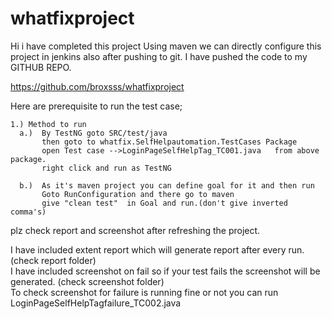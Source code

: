 # whatfixproject

Hi i have completed this project Using maven we can directly configure this project in jenkins also after pushing to git.
I have pushed the code to my GITHUB REPO.

https://github.com/broxsss/whatfixproject

Here are prerequisite to run the test case;

~~~~ 
1.) Method to run 
  a.)  By TestNG goto SRC/test/java
       then goto to whatfix.SelfHelpautomation.TestCases Package
       open Test case -->LoginPageSelfHelpTag_TC001.java   from above package.
       right click and run as TestNG
       
  b.)  As it's maven project you can define goal for it and then run
       Goto RunConfiguration and there go to maven 
       give "clean test"  in Goal and run.(don't give inverted comma's)
~~~~       

plz check report and screenshot after refreshing the project.
       
 I have included extent report which will generate report after every run.(check report folder)   
 I have included screenshot on fail so if your test fails the screenshot will be generated. (check screenshot folder)   
 To check screenshot for failure is running fine or not you can run LoginPageSelfHelpTagfailure_TC002.java
